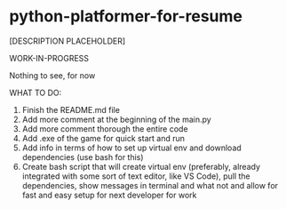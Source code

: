 # python-platformer-for-resume
[DESCRIPTION PLACEHOLDER]

WORK-IN-PROGRESS

Nothing to see, for now


WHAT TO DO:

1. Finish the README.md file
2. Add more comment at the beginning of the main.py
3. Add more comment thorough the entire code
4. Add .exe of the game for quick start and run
5. Add info in terms of how to set up virtual env and download dependencies (use bash for this)
6. Create bash script that will create virtual env (preferably, already integrated with
    some sort of text editor, like VS Code), pull the dependencies, show messages in terminal
    and what not and allow for fast and easy setup for next developer for work